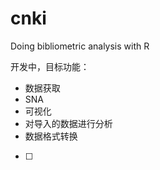 # cnki
Doing bibliometric analysis with R

开发中，目标功能：
- 数据获取
- SNA
- 可视化
- 对导入的数据进行分析
- 数据格式转换

- [ ] 
